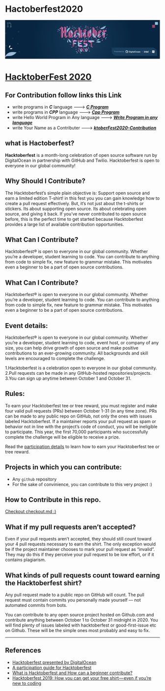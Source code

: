 # Hactoberfest2020
<img src="https://github.com/WinterSoldier13/Hacktoberfest/blob/master/images/banner2.png?raw=true">


# [HacktoberFest 2020](https://hacktoberfest.digitalocean.com/)



## For Contribution follow links this Link
 - write programs in ***C*** language          ---> [***C Program***](https://github.com/DSC-COEA-Ambajogai/Hactoberfest2020/tree/main/c_program)<br>
 - write programs in ***CPP*** language        ---> [***Cpp Program***](https://github.com/DSC-COEA-Ambajogai/Hactoberfest2020/tree/main/cpp_program)<br>
  - write Hello World Program in Any language   ---> [***Write Program in any language***](https://github.com/DSC-COEA-Ambajogai/Hactoberfest2020/tree/main/Write_Program_in_any_lang)<br>
 - write Your Name as a Contributer   ---> [***ktoberFest2020-Contribution***](https://github.com/DSC-COEA-Ambajogai/Hactoberfest2020/blob/main/HacktoberFest2020-Contribution.md)

## what is Hactoberfest?
**Hacktoberfest** is a month-long celebration of open source software run by DigitalOcean in partnership with GitHub and Twilio. Hacktoberfest is open to everyone in our global community!

## Why Should I Contribute?

The Hacktoberfest’s simple plain objective is:
Support open source and earn a limited edition T-shirt!
in this fest you you can gain knowledge how to create a pull request effectively.
But, it’s not just about the t-shirts or stickers. Its about supporting open source. Its about celebrating open source, and giving it back. If you’ve never contributed to open source before, this is the perfect time to get started because Hacktoberfest provides a large list of available contribution opportunities.

## What Can I Contribute?

Hacktoberfest® is open to everyone in our global community. Whether you’re a developer, student learning to code. You can contribute to anything from code to simple fix, new feature to grammar mistake. This motivates even a beginner to be a part of open source contributions.


## What Can I Contribute?

Hacktoberfest® is open to everyone in our global community. Whether you’re a developer, student learning to code. You can contribute to anything from code to simple fix, new feature to grammar mistake. This motivates even a beginner to be a part of open source contributions.


## Event details:
Hacktoberfest® is open to everyone in our global community. Whether you’re a developer, student learning to code, event host, or company of any size, you can help drive growth of open source and make positive contributions to an ever-growing community. All backgrounds and skill levels are encouraged to complete the challenge.

1.Hacktoberfest is a celebration open to everyone in our global community.<br>
2.Pull requests can be made in any GitHub-hosted repositories/projects.<br>
3.You can sign up anytime between October 1 and October 31.<br>

## Rules:
 To earn your Hacktoberfest tee or tree reward, you must register and make four valid pull requests (PRs) between October 1-31 (in any time zone). PRs can be made to any public repo on GitHub, not only the ones with issues labeled Hacktoberfest. If a maintainer reports your pull request as spam or behavior not in line with the project’s code of conduct, you will be ineligible to participate. This year, the first 70,000 participants who successfully complete the challenge will be eligible to receive a prize.

Read the [participation details](https://hacktoberfest.digitalocean.com/details) to learn how to earn your Hacktoberfest tee or tree reward.


## Projects in which you can contribute:
- Any `github` repository 
- For the sake of convinience, you can contribute to this very project :)

## How to Contribute in this repo.

[Checkout checkout.md :)](https://github.com/DSC-COEA-Ambajogai/Hactoberfest2020/blob/main/checkout.md)

## What if my pull requests aren’t accepted?

Even if your pull requests aren’t accepted, they should still count toward your 4 pull requests necessary to earn the shirt. The only exception would be if the project maintainer chooses to mark your pull request as “invalid”. They may do this if they perceive your pull request to be low effort, or if it contains plagiarism.

## What kinds of pull requests count toward earning the Hacktoberfest shirt?
Any pull request made to a public repo on GitHub will count. The pull request must contain commits you personally made yourself — not automated commits from bots.

You can contribute to any open source project hosted on Github.com and contribute anything between October 1 to October 31 midnight in 2020. You will find plenty of issues labeled with hacktoberfest or good-first-issue etc on Github. These will be the simple ones most probably and easy to fix.


---
## References

- [Hacktoberfest presented by DigitalOcean](https://hacktoberfest.digitalocean.com/)
- [A participation guide for Hacktoberfest](https://dev.to/zenika/a-participation-guide-for-hacktoberfest-19c1)
- [What is Hacktoberfest and How can a beginner contribute?](https://medium.com/@bawantharathnayaka/what-is-hacktoberfest-and-how-can-a-beginner-contribute-39cf2081804e)
- [Hacktoberfest 2019: How you can get your free shirt — even if you’re new to coding](https://www.freecodecamp.org/news/hacktoberfest-2018-how-you-can-get-your-free-shirt-even-if-youre-new-to-coding-96080dd0b01b/)




